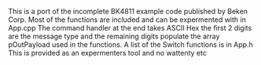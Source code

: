 This is a port of the incomplete BK4811 example code published by Beken Corp. Most of the functions are included and can be expermented with in App.cpp The command handler at the end takes ASCII Hex the first 2 digits are the message type and the remaining digits populate the array pOutPayload used in the functions. A list of the Switch functions is in App.h This is provided as an expermenters tool and no wattenty etc
